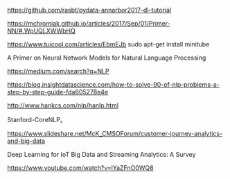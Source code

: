 https://github.com/rasbt/pydata-annarbor2017-dl-tutorial

https://mchromiak.github.io/articles/2017/Sep/01/Primer-NN/#.WpUQLXWWbHQ

https://www.tuicool.com/articles/EbmEJb
sudo apt-get install minitube	

A Primer on Neural Network Models  for Natural Language Processing

https://medium.com/search?q=NLP

https://blog.insightdatascience.com/how-to-solve-90-of-nlp-problems-a-step-by-step-guide-fda605278e4e

http://www.hankcs.com/nlp/hanlp.html	

Stanford-CoreNLP。

https://www.slideshare.net/McK_CMSOForum/customer-journey-analytics-and-big-data	

Deep Learning for IoT Big Data and Streaming Analytics: A Survey

https://www.youtube.com/watch?v=lYaZFnO0WQ8
